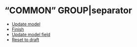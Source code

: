 # “COMMON” GROUP|separator

- [Update model](update-model.md)
- [Finish](finish.md)
- [Update model field](update-model-field.md)
- [Reset to draft](reset-to-draft.md)